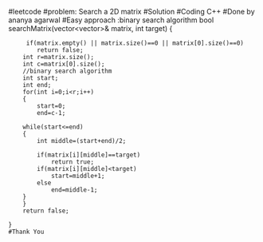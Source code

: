 #leetcode
#problem: Search a 2D matrix
#Solution
#Coding C++
#Done by ananya agarwal
#Easy approach :binary search algorithm
bool searchMatrix(vector<vector<int>>& matrix, int target) {
       
         if(matrix.empty() || matrix.size()==0 || matrix[0].size()==0) 
            return false;
        int r=matrix.size();
        int c=matrix[0].size();
        //binary search algorithm
        int start;
        int end;
        for(int i=0;i<r;i++)
        {     
            start=0;
            end=c-1;
         
        while(start<=end)
        {
            int middle=(start+end)/2;
           
            if(matrix[i][middle]==target)
                return true;
            if(matrix[i][middle]<target)
                start=middle+1;
            else
                end=middle-1;
        }
        }
        return false;
      
    }
    #Thank You
